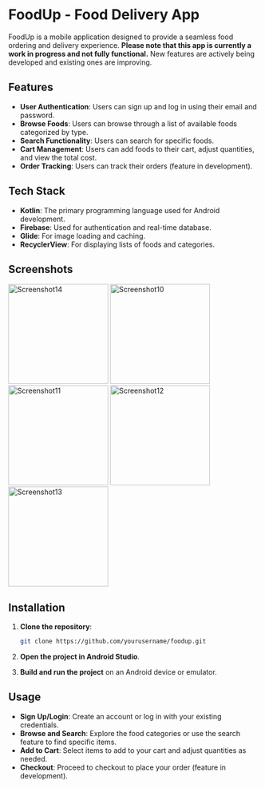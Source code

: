 # FoodUp - Food Delivery App

FoodUp is a mobile application designed to provide a seamless food ordering and delivery experience. **Please note that this app is currently a work in progress and not fully functional.** New features are actively being developed and existing ones are improving.

## Features

- **User Authentication**: Users can sign up and log in using their email and password.
- **Browse Foods**: Users can browse through a list of available foods categorized by type.
- **Search Functionality**: Users can search for specific foods.
- **Cart Management**: Users can add foods to their cart, adjust quantities, and view the total cost.
- **Order Tracking**: Users can track their orders (feature in development).

## Tech Stack

- **Kotlin**: The primary programming language used for Android development.
- **Firebase**: Used for authentication and real-time database.
- **Glide**: For image loading and caching.
- **RecyclerView**: For displaying lists of foods and categories.

## Screenshots

<img src="https://github.com/user-attachments/assets/ba69424d-928c-4eb2-af86-d0637ecfa6b2" alt="Screenshot14" width="200px">
<img src="https://github.com/user-attachments/assets/3a9fde6f-5ca9-4157-8de0-5b59e8782bf4" alt="Screenshot10" width="200px">
<img src="https://github.com/user-attachments/assets/3bd02c42-c315-4fa8-990d-3519d9013ec8" alt="Screenshot11" width="200px">
<img src="https://github.com/user-attachments/assets/a0b613f6-3f3a-4e1c-af35-94faa8c7f59f" alt="Screenshot12" width="200px">
<img src="https://github.com/user-attachments/assets/50e86338-30b2-49b4-a170-2e332c69a0f6" alt="Screenshot13" width="200px">

## Installation

1. **Clone the repository**:
   ```bash
   git clone https://github.com/yourusername/foodup.git
   ```

2. **Open the project in Android Studio**.

3. **Build and run the project** on an Android device or emulator.

## Usage

- **Sign Up/Login**: Create an account or log in with your existing credentials.
- **Browse and Search**: Explore the food categories or use the search feature to find specific items.
- **Add to Cart**: Select items to add to your cart and adjust quantities as needed.
- **Checkout**: Proceed to checkout to place your order (feature in development).
